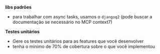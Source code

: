 **libs padrões**
- para trabalhar com async tasks, usamos o `djangoq2` (pode buscar a documentação se necessário no MCP context7)

**Testes unitários**
- Gere os testes unitários para as features que você desenvolver
- tenha o minimo de 70% de cobertura sobre o que você implementou